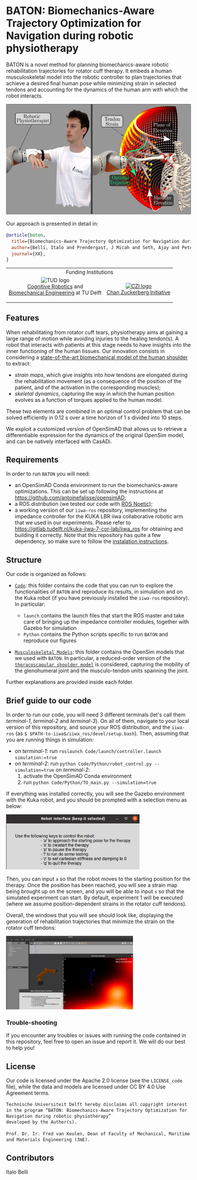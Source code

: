 # BATON: Biomechanics-Aware Trajectory Optimization for Navigation during robotic physiotherapy
BATON is a novel method for planning biomechanics-aware robotic rehabilitation trajectories for rotator cuff therapy. It embeds a human musculoskeletal model into the robotic controller to plan trajectories that achieve a desired final human pose while minimizing strain in selected tendons and accounting for the dynamics of the human arm with which the robot interacts.

<img src="Media/visual_abstract.png" height="300" />

Our approach is presented in detail in:

```bib
@article{baton,
  title={Biomechanics-Aware Trajectory Optimization for Navigation during Robotic Physiotherapy},
  author={Belli, Italo and Prendergast, J Micah and Seth, Ajay and Peternel, Luka},
  journal={XX},
}
```


<table align="center">
  <tr>
    <td colspan="2" align="center">Funding Institutions</td>
  </tr>
  <tr>
    <td align="center">
      <a>
        <img src="https://user-images.githubusercontent.com/50029203/226883398-97b28065-e144-493b-8a6c-5cbbd9000411.png" alt="TUD logo" height="128">
        <br />
        <a href="https://www.tudelft.nl/3me/over/afdelingen/cognitive-robotics-cor">Cognitive Robotics</a> and <br />
        <a href="https://www.tudelft.nl/3me/over/afdelingen/biomechanical-engineering">Biomechanical Engineering</a> at TU Delft</p>
      </a>
    </td>
    <td align="center">
      <a href="https://chanzuckerberg.com/">
        <img src="https://user-images.githubusercontent.com/50029203/226883506-fbb59348-38a4-43f9-93c9-2c7b8ba63619.png" alt="CZI logo" width="128" height="128">
        <br />
        Chan Zuckerberg Initiative
      </a>
    </td>
  </tr>
</table>

## Features
When rehabilitating from rotator cuff tears, physiotherapy aims at gaining a large range of motion while avoiding injuries to the healing tendon(s). A robot that interacts with patients at this stage needs to have insights into the inner functioning of the human tissues. Our innovation consists in considering a [state-of-the-art biomechanical model of the human shoulder](https://simtk.org/projects/scapulothoracic) to extract:
- _strain maps_, which give insights into how tendons are elongated during the rehabilitation movement (as a consequence of the position of the patient, and of the activation in the corresponding muscles);
- _skeletal dynamics_, capturing the way in which the human position evolves as a function of torques applied to the human model.

These two elements are combined in an optimal control problem that can be solved efficiently in 0.12 s over a time horizon of 1 s divided into 10 steps.

We exploit a customized version of OpenSimAD that allows us to retrieve a differentiable expression for the dynamics of the original OpenSim model, and can be natively interfaced with CasADi.

## Requirements
In order to run `BATON` you will need:
- an OpenSimAD Conda environment to run the biomechanics-aware optimizations. This can be set up following the instructions at https://github.com/antoinefalisse/opensimAD;
- a ROS distribution (we tested our code with [ROS Noetic](http://wiki.ros.org/noetic));
- a working version of our `iiwa-ros` repository, implementing the impedance controller for the KUKA LBR iiwa collaborative robotic arm that we used in our experiments. Please refer to https://gitlab.tudelft.nl/kuka-iiwa-7-cor-lab/iiwa_ros for obtaining and building it correctly. Note that this repository has quite a few dependency, so make sure to follow the [instalation instructions](https://gitlab.tudelft.nl/kuka-iiwa-7-cor-lab/iiwa_ros/-/blob/main/README.md).

## Structure
Our code is organized as follows:
- [`Code`](https://github.com/itbellix/baton-robotic-rehab/tree/main/Code): this folder contains the code that you can run to explore the functionalities of `BATON` and reproduce its results, in simulation and on the Kuka robot (if you have previously installed the `iiwa-ros` repository). In particular:
    - `launch` contains the launch files that start the ROS master and take care of bringing up the impedance controller modules, together with Gazebo for simulation
    - `Python` contains the Python scripts specific to run `BATON` and reproduce our figures

- [`Musculoskeletal Models`](<https://github.com/itbellix/baton-robotic-rehab/tree/main/Musculoskeletal Models>): this folder contains the OpenSim models that we used with `BATON`. In particular, a reduced-order version of the [`thoracoscapular shoulder model`](https://simtk.org/projects/scapulothoracic) is considered, capturing the mobility of the glenohumeral joint and the musculo-tendon units spanning the joint.

Further explanations are provided inside each folder.


## Brief guide to our code
In order to run our code, you will need 3 different terminals (let's call them _terminal-1_, _terminal-2_ and _terminal-3_). On all of them, navigate to your local version of this repository, and source your ROS distribution, and the `iiwa-ros` (as `$ $PATH-to-iiwa$/iiwa_ros/devel/setup.bash`). Then, assuming that you are running things in simulation:
- on _terminal-1_: run `roslaunch Code/launch/controller.launch simulation:=true`
- on _terminal-2_: run `python Code/Python/robot_control.py --simulation=true`
on _terminal-2_: 
  1. activate the OpenSimAD Conda environment
  2. run `python Code/Python/TO_main.py --simulation=true`

If everything was installed correctly, you will see the Gazebo environment with the Kuka robot, and you should be prompted with a selection menu as below:

<img src="Media/selection_menu.png" height="150" />

Then, you can input `a` so that the robot moves to the starting position for the therapy.
Once the position has been reached, you will see a strain map being brought up on the screen, and you will be able to input `s` so that the simulated experiment can start. By default, experiment 1 will be executed (where we assume position-dependent strains in the rotator cuff tendons).

Overall, the windows that you will see should look like, displaying the generation of rehabilitation trajectories that minimize the strain on the rotator cuff tendons:

<img src="Media/display_baton_sim.png" height="200" />

### Trouble-shooting
If you encounter any troubles or issues with running the code contained in this repository, feel free to open an issue and report it. We will do our best to help you!

## License
Our code is licensed under the Apache 2.0 license (see the `LICENSE_code` file), while the data and models are licensed under CC BY 4.0 Use Agreement terms.
```
Technische Universiteit Delft hereby disclaims all copyright interest in the program “BATON: Biomechanics-Aware Trajectory Optimization for Navigation during robotic physiotherapy”
developed by the Author(s).

Prof. Dr. Ir. Fred van Keulen, Dean of Faculty of Mechanical, Maritime and Materials Engineering (3mE).
```

## Contributors
Italo Belli
